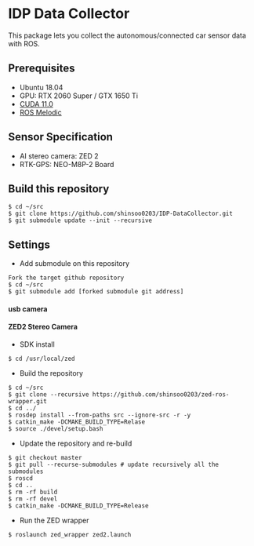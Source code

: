 # IDP Data Collector

This package lets you collect the autonomous/connected car sensor data with ROS.

## Prerequisites

- Ubuntu 18.04
- GPU: RTX 2060 Super / GTX 1650 Ti
- [CUDA 11.0](https://developer.nvidia.com/cuda-downloads)
- [ROS Melodic](http://wiki.ros.org/melodic/Installation/Ubuntu)


## Sensor Specification

- AI stereo camera: ZED 2
- RTK-GPS: NEO-M8P-2 Board


## Build this repository
```
$ cd ~/src
$ git clone https://github.com/shinsoo0203/IDP-DataCollector.git
$ git submodule update --init --recursive
```

## Settings

- Add submodule on this repository
```
Fork the target github repository
$ cd ~/src
$ git submodule add [forked submodule git address]
```

#### usb camera

#### ZED2 Stereo Camera

- SDK install
```
$ cd /usr/local/zed
```

- Build the repository
```
$ cd ~/src
$ git clone --recursive https://github.com/shinsoo0203/zed-ros-wrapper.git
$ cd ../
$ rosdep install --from-paths src --ignore-src -r -y
$ catkin_make -DCMAKE_BUILD_TYPE=Relase
$ source ./devel/setup.bash
```

- Update the repository and re-build
```
$ git checkout master
$ git pull --recurse-submodules # update recursively all the submodules
$ roscd
$ cd ..
$ rm -rf build
$ rm -rf devel
$ catkin_make -DCMAKE_BUILD_TYPE=Release
```

- Run the ZED wrapper
```
$ roslaunch zed_wrapper zed2.launch
```
